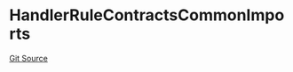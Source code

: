 # HandlerRuleContractsCommonImports
[Git Source](https://github.com/thrackle-io/tron/blob/28055da058876a0a8138d3f9a19aa587a0c30e2b/src/client/token/handler/ruleContracts/HandlerRuleContractsCommonImports.sol)


